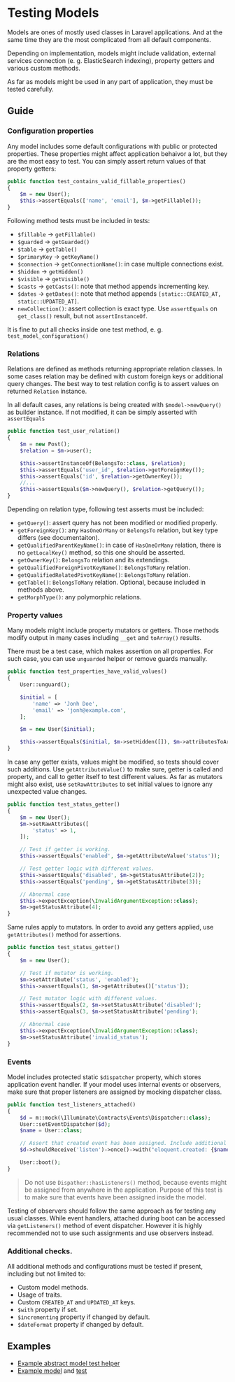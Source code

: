 # Testing Models

Models are ones of mostly used classes in Laravel applications. And at the same time they are the most complicated
from all default components.

Depending on implementation, models might include validation, external services connection (e. g. ElasticSearch indexing),
property getters and various custom methods.

As far as models might be used in any part of application, they must be tested carefully.

## Guide

### Configuration properties

Any model includes some default configurations with public or protected properties. These properties might affect
application behaivor a lot, but they are the most easy to test.
You can simply assert return values of that property getters:

```php
public function test_contains_valid_fillable_properties()
{
    $m = new User();
    $this->assertEquals(['name', 'email'], $m->getFillable());
}
```

Following method tests must be included in tests:

- `$fillable` -> `getFillable()`
- `$guarded` -> `getGuarded()`
- `$table` -> `getTable()`
- `$primaryKey` -> `getKeyName()`
- `$connection` -> `getConnectionName()`: in case multiple connections exist.
- `$hidden` -> `getHidden()`
- `$visible` -> `getVisible()`
- `$casts` -> `getCasts()`: note that method appends incrementing key.
- `$dates` -> `getDates()`: note that method appends `[static::CREATED_AT, static::UPDATED_AT]`.
- `newCollection()`: assert collection is exact type. Use `assertEquals` on `get_class()` result, but not `assertInstanceOf`.

It is fine to put all checks inside one test method, e. g. `test_model_configuration()`

### Relations

Relations are defined as methods returning appropriate relation classes. In some cases relation may be defined
with custom foreign keys or additional query changes. The best way to test relation config is to assert values
on returned `Relation` instance.

In all default cases, any relations is being created with `$model->newQuery()` as builder instance. If not modified,
it can be simply asserted with `assertEquals`

```php
public function test_user_relation()
{
    $m = new Post();
    $relation = $m->user();

    $this->assertInstanceOf(BelongsTo::class, $relation);
    $this->assertEquals('user_id', $relation->getForeignKey());
    $this->assertEquals('id', $relation->getOwnerKey());
    //...
    $this->assertEquals($m->newQuery(), $relation->getQuery());
}
```

Depending on relation type, following test asserts must be included:

- `getQuery()`: assert query has not been modified or modified properly.
- `getForeignKey()`: any `HasOneOrMany` or `BelongsTo` relation, but key type differs (see documentaiton).
- `getQualifiedParentKeyName()`: in case of `HasOneOrMany` relation, there is no `getLocalKey()` method, so this one should be asserted.
- `getOwnerKey()`: `BelongsTo` relation and its extendings.
- `getQualifiedForeignPivotKeyName()`: `BelongsToMany` relation.
- `getQualifiedRelatedPivotKeyName()`: `BelongsToMany` relation.
- `getTable()`: `BelongsToMany` relation. Optional, because included in methods above.
- `getMorphType()`: any polymorphic relations.

### Property values

Many models might include property mutators or getters. Those methods modify output in many cases including `__get` and
`toArray()` results.

There must be a test case, which makes assertion on all properties.
For such case, you can use `unguarded` helper or remove guards manually.

```php
public function test_properties_have_valid_values()
{
    User::unguard();

    $initial = [
        'name' => 'Jonh Doe',
        'email' => 'jonh@example.com',
    ];

    $m = new User($initial);

    $this->assertEquals($initial, $m->setHidden([]), $m->attributesToArray());
}
```

In case any getter exists, values might be modified, so tests should cover such additions.
Use `getAttributeValue()` to make sure, getter is called and property, and call to getter itself to test different values.
As far as mutators might also exist, use `setRawAttributes` to set initial values to ignore any unexpected value changes.

```php
public function test_status_getter()
{
    $m = new User();
    $m->setRawAttributes([
        'status' => 1,
    ]);

    // Test if getter is working.
    $this->assertEquals('enabled', $m->getAttributeValue('status'));

    // Test getter logic with different values.
    $this->assertEquals('disabled', $m->getStatusAttribute(2));
    $this->assertEquals('pending', $m->getStatusAttribute(3));

    // Abnormal case
    $this->expectException(\InvalidArgumentException::class);
    $m->getStatusAttribute(4);
}
```

Same rules apply to mutators. In order to avoid any getters applied, use `getAttributes()` method for assertions.

```php
public function test_status_getter()
{
    $m = new User();

    // Test if mutator is working.
    $m->setAttribute('status', 'enabled');
    $this->assertEquals(1, $m->getAttributes()['status']);

    // Test mutator logic with different values.
    $this->assertEquals(2, $m->setStatusAttribute('disabled');
    $this->assertEquals(3, $m->setStatusAttribute('pending');

    // Abnormal case
    $this->expectException(\InvalidArgumentException::class);
    $m->setStatusAttribute('invalid_status');
}
```

### Events

Model includes protected static `$dispatcher` property, which stores application event handler. If your model
uses internal events or observers, make sure that proper listeners are assigned by mocking dispatcher class.

```php
public function test_listeners_attached()
{
    $d = m::mock(\Illuminate\Contracts\Events\Dispatcher::class);
    User::setEventDispatcher($d);
    $name = User::class;

    // Assert that created event has been assigned. Include additional checks if needed.
    $d->shouldReceive('listen')->once()->with("eloquent.created: {$name}", m::any());

    User::boot();
}
```

> Do not use `Dispather::hasListeners()` method, because events might be assigned from anywhere in the application.
> Purpose of this test is to make sure that events have been assigned inside the model.

Testing of observers should follow the same approach as for testing any usual classes.
While event handlers, attached during boot can be accessed via `getListeners()` method of event dispatcher.
However it is highly recommended not to use such assignments and use observers instead.

### Additional checks.

All additional methods and configurations must be tested if present, including but not limited to:

- Custom model methods.
- Usage of traits.
- Custom `CREATED_AT` and `UPDATED_AT` keys.
- `$with` property if set.
- `$incrementing` property if changed by default.
- `$dateFormat` property if changed by default.

## Examples

* [Example abstract model test helper](https://github.com/framgia/laravel-test-examples/blob/master/tests/ModelTestCase.php)
* [Example model](https://github.com/framgia/laravel-test-examples/blob/master/app/City.php) and [test](https://github.com/framgia/laravel-test-examples/blob/master/tests/Unit/CityTest.php)

